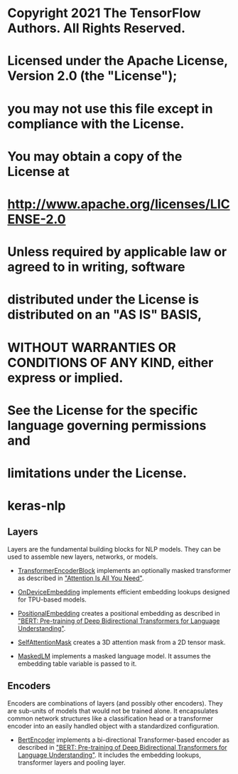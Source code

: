 # Copyright 2021 The TensorFlow Authors. All Rights Reserved.
#
# Licensed under the Apache License, Version 2.0 (the "License");
# you may not use this file except in compliance with the License.
# You may obtain a copy of the License at
#
#     http://www.apache.org/licenses/LICENSE-2.0
#
# Unless required by applicable law or agreed to in writing, software
# distributed under the License is distributed on an "AS IS" BASIS,
# WITHOUT WARRANTIES OR CONDITIONS OF ANY KIND, either express or implied.
# See the License for the specific language governing permissions and
# limitations under the License.

# keras-nlp

## Layers

Layers are the fundamental building blocks for NLP models. They can be used to
assemble new layers, networks, or models.

*   [TransformerEncoderBlock](layers/transformer_encoder_block.py) implements
    an optionally masked transformer as described in
    ["Attention Is All You Need"](https://arxiv.org/abs/1706.03762).

*   [OnDeviceEmbedding](layers/on_device_embedding.py) implements efficient
    embedding lookups designed for TPU-based models.

*   [PositionalEmbedding](layers/position_embedding.py) creates a positional
    embedding as described in ["BERT: Pre-training of Deep Bidirectional
    Transformers for Language Understanding"](https://arxiv.org/abs/1810.04805).

*   [SelfAttentionMask](layers/self_attention_mask.py) creates a 3D attention
    mask from a 2D tensor mask.

*   [MaskedLM](layers/masked_lm.py) implements a masked language model. It
    assumes the embedding table variable is passed to it.


## Encoders

Encoders are combinations of layers (and possibly other encoders). They are
sub-units of models that would not be trained alone. It encapsulates common
network structures like a classification head or a transformer encoder into an
easily handled object with a standardized configuration.

*   [BertEncoder](encoders/bert_encoder.py) implements a bi-directional
    Transformer-based encoder as described in
    ["BERT: Pre-training of Deep Bidirectional Transformers for Language
    Understanding"](https://arxiv.org/abs/1810.04805). It includes the embedding
    lookups, transformer layers and pooling layer.
